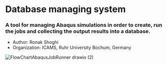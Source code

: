 # Database managing system
### A tool for managing Abaqus simulations in order to create, run the jobs and collecting the output results into a database.
 

  - Author: Ronak Shoghi
  - Organization: ICAMS, Ruhr University Bochum, Germany



![FlowChartAbaqusJobRunner drawio (2)](https://user-images.githubusercontent.com/94053464/170964899-b01078c4-15f7-428b-9c75-690d2eda7ae5.png)



